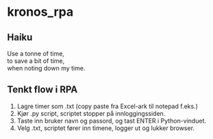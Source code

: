 # kronos_rpa

## Haiku
Use a tonne of time,  
to save a bit of time,  
when noting down my time.


## Tenkt flow i RPA
1. Lagre timer som .txt (copy paste fra Excel-ark til notepad f.eks.)
2. Kjør .py script, scriptet stopper på innloggingssiden.
4. Taste inn bruker navn og passord, og tast ENTER i Python-vinduet.
5. Velg .txt, scriptet fører inn timene, logger ut og lukker browser. 
